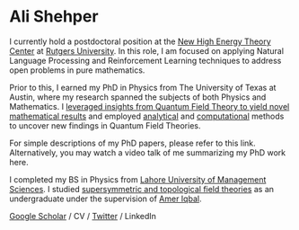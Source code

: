 # Ali Shehper

I currently hold a postdoctoral position at the [New High Energy Theory Center](https://www.physics.rutgers.edu/het/) at [Rutgers University](https://www.rutgers.edu/). In this role, I am focused on applying Natural Language Processing and Reinforcement Learning techniques to address open problems in pure mathematics.

Prior to this, I earned my PhD in Physics from The University of Texas at Austin, where my research spanned the subjects of both Physics and Mathematics. I [leveraged insights from Quantum Field Theory to yield novel mathematical results](https://arxiv.org/abs/2111.08032) and employed [analytical](https://arxiv.org/abs/2011.01970) and [computational](https://arxiv.org/abs/2012.15249) methods to uncover new findings in Quantum Field Theories.

For simple descriptions of my PhD papers, please refer to this link. Alternatively, you may watch a video talk of me summarizing my PhD work here.

I completed my BS in Physics from [Lahore University of Management Sciences](https://lums.edu.pk/). I studied [supersymmetric and topological field theories](https://arxiv.org/abs/1507.02662) as an undergraduate under the supervision of [Amer Iqbal](https://en.wikipedia.org/wiki/Amer_Iqbal). 

[Google Scholar](https://scholar.google.com/citations?user=FkUMJF4AAAAJ&hl=en&oi=ao) / CV / [Twitter](https://twitter.com/AShehper) / LinkedIn
